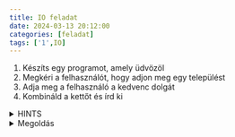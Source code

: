 ```yaml
---
title: IO feladat
date: 2024-03-13 20:12:00
categories: [feladat]
tags: ['1',IO]
---
```


1. Készíts egy programot, amely üdvözöl
2. Megkéri a felhasználót, hogy adjon meg egy települést
3. Adja meg a felhasználó a kedvenc dolgát
4. Kombináld a kettőt és írd ki

<details>
<summary>
HINTS
</summary>

{% highlight ruby %}
1. használd a kombinációhoz +-t vagy ,-t
{% endhighlight %}
</details>

<details>
<summary>
Megoldás
</summary>

{% highlight ruby %}
```python
# 1. Készíts egy programot, amely üdvözöl
print("Hello a név generátor programban")

# 2. Megkéri a felhasználót, hogy adjon meg egy települést
telepules = input("Adj meg egy települést:")

# 3. Adja meg a felhasználó a kedvenc dolgát
kedvenc = input("Add meg a kedvenc dolgod:")

# 4. Kombináld a kettőt és írd ki
print("A banda neve: " + telepules + " " + kedvenc)
```
{% endhighlight %}

</details>